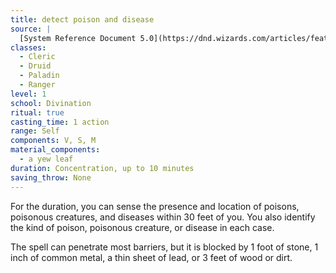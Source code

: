 ```yaml
---
title: detect poison and disease
source: |
  [System Reference Document 5.0](https://dnd.wizards.com/articles/features/systems-reference-document-srd)
classes:
  - Cleric
  - Druid
  - Paladin
  - Ranger
level: 1
school: Divination
ritual: true
casting_time: 1 action
range: Self
components: V, S, M
material_components:
  - a yew leaf
duration: Concentration, up to 10 minutes
saving_throw: None
---
```


For the duration, you can sense the presence and location of poisons, poisonous creatures, and diseases within 30 feet of you. You also identify the kind of poison, poisonous creature, or disease in each case.

The spell can penetrate most barriers, but it is blocked by 1 foot of stone, 1 inch of common metal, a thin sheet of lead, or 3 feet of wood or dirt.
